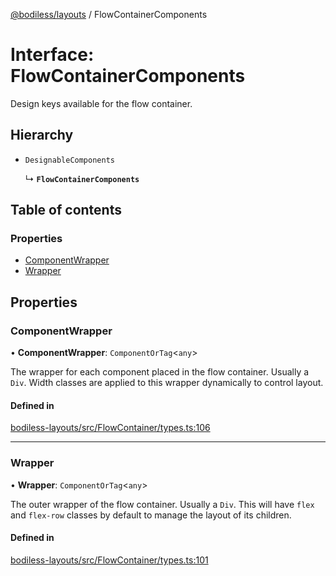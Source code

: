 [@bodiless/layouts](../README.md) / FlowContainerComponents

# Interface: FlowContainerComponents

Design keys available for the flow container.

## Hierarchy

- `DesignableComponents`

  ↳ **`FlowContainerComponents`**

## Table of contents

### Properties

- [ComponentWrapper](FlowContainerComponents.md#componentwrapper)
- [Wrapper](FlowContainerComponents.md#wrapper)

## Properties

### ComponentWrapper

• **ComponentWrapper**: `ComponentOrTag`<`any`\>

The wrapper for each component placed in the flow container.  Usually a `Div`.
Width classes are applied to this wrapper dynamically to control layout.

#### Defined in

[bodiless-layouts/src/FlowContainer/types.ts:106](https://github.com/johnsonandjohnson/Bodiless-JS/blob/93914419b/packages/bodiless-layouts/src/FlowContainer/types.ts#L106)

___

### Wrapper

• **Wrapper**: `ComponentOrTag`<`any`\>

The outer wrapper of the flow container.  Usually a `Div`.
This will have `flex` and `flex-row` classes by default to manage
the layout of its children.

#### Defined in

[bodiless-layouts/src/FlowContainer/types.ts:101](https://github.com/johnsonandjohnson/Bodiless-JS/blob/93914419b/packages/bodiless-layouts/src/FlowContainer/types.ts#L101)
